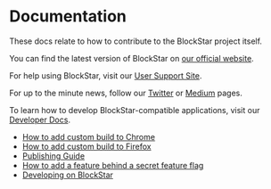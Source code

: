 # Documentation

These docs relate to how to contribute to the BlockStar project itself.

You can find the latest version of BlockStar on [our official website](https://blockstars.blockstar.site/knowledge-base/).

For help using BlockStar, visit our [User Support Site](https://support.metamask.io/).

For up to the minute news, follow our [Twitter](https://twitter.com/metamask_io) or [Medium](https://medium.com/metamask) pages.

To learn how to develop BlockStar-compatible applications, visit our [Developer Docs](https://metamask.github.io/metamask-docs/).

- [How to add custom build to Chrome](./add-to-chrome.md)
- [How to add custom build to Firefox](./add-to-firefox.md)
- [Publishing Guide](./publishing.md)
- [How to add a feature behind a secret feature flag](./secret-preferences.md)
- [Developing on BlockStar](../development/README.md)

